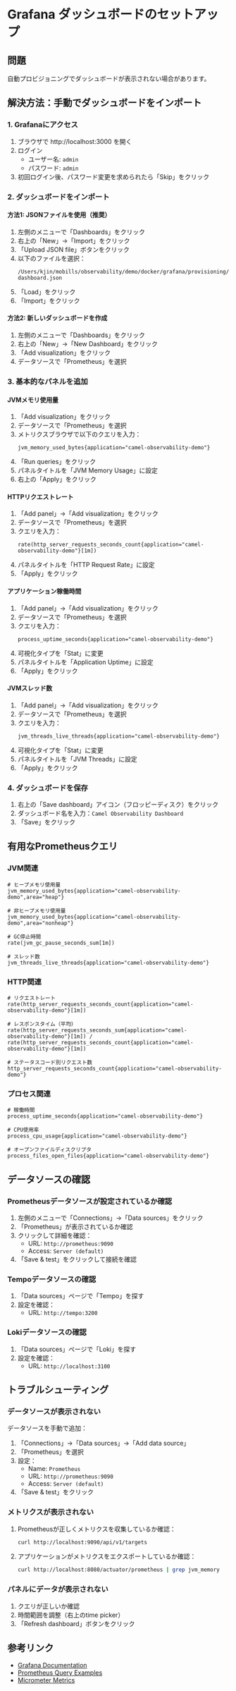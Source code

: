# Grafana ダッシュボードのセットアップ

## 問題

自動プロビジョニングでダッシュボードが表示されない場合があります。

## 解決方法：手動でダッシュボードをインポート

### 1. Grafanaにアクセス

1. ブラウザで http://localhost:3000 を開く
2. ログイン
   - ユーザー名: `admin`
   - パスワード: `admin`
3. 初回ログイン後、パスワード変更を求められたら「Skip」をクリック

### 2. ダッシュボードをインポート

#### 方法1: JSONファイルを使用（推奨）

1. 左側のメニューで「Dashboards」をクリック
2. 右上の「New」→「Import」をクリック
3. 「Upload JSON file」ボタンをクリック
4. 以下のファイルを選択：
   ```
   /Users/kjin/mobills/observability/demo/docker/grafana/provisioning/dashboards/camel-dashboard.json
   ```
5. 「Load」をクリック
6. 「Import」をクリック

#### 方法2: 新しいダッシュボードを作成

1. 左側のメニューで「Dashboards」をクリック
2. 右上の「New」→「New Dashboard」をクリック
3. 「Add visualization」をクリック
4. データソースで「Prometheus」を選択

### 3. 基本的なパネルを追加

#### JVMメモリ使用量

1. 「Add visualization」をクリック
2. データソースで「Prometheus」を選択
3. メトリクスブラウザで以下のクエリを入力：
   ```
   jvm_memory_used_bytes{application="camel-observability-demo"}
   ```
4. 「Run queries」をクリック
5. パネルタイトルを「JVM Memory Usage」に設定
6. 右上の「Apply」をクリック

#### HTTPリクエストレート

1. 「Add panel」→「Add visualization」をクリック
2. データソースで「Prometheus」を選択
3. クエリを入力：
   ```
   rate(http_server_requests_seconds_count{application="camel-observability-demo"}[1m])
   ```
4. パネルタイトルを「HTTP Request Rate」に設定
5. 「Apply」をクリック

#### アプリケーション稼働時間

1. 「Add panel」→「Add visualization」をクリック
2. データソースで「Prometheus」を選択
3. クエリを入力：
   ```
   process_uptime_seconds{application="camel-observability-demo"}
   ```
4. 可視化タイプを「Stat」に変更
5. パネルタイトルを「Application Uptime」に設定
6. 「Apply」をクリック

#### JVMスレッド数

1. 「Add panel」→「Add visualization」をクリック
2. データソースで「Prometheus」を選択
3. クエリを入力：
   ```
   jvm_threads_live_threads{application="camel-observability-demo"}
   ```
4. 可視化タイプを「Stat」に変更
5. パネルタイトルを「JVM Threads」に設定
6. 「Apply」をクリック

### 4. ダッシュボードを保存

1. 右上の「Save dashboard」アイコン（フロッピーディスク）をクリック
2. ダッシュボード名を入力：`Camel Observability Dashboard`
3. 「Save」をクリック

## 有用なPrometheusクエリ

### JVM関連
```promql
# ヒープメモリ使用量
jvm_memory_used_bytes{application="camel-observability-demo",area="heap"}

# 非ヒープメモリ使用量
jvm_memory_used_bytes{application="camel-observability-demo",area="nonheap"}

# GC停止時間
rate(jvm_gc_pause_seconds_sum[1m])

# スレッド数
jvm_threads_live_threads{application="camel-observability-demo"}
```

### HTTP関連
```promql
# リクエストレート
rate(http_server_requests_seconds_count{application="camel-observability-demo"}[1m])

# レスポンスタイム（平均）
rate(http_server_requests_seconds_sum{application="camel-observability-demo"}[1m]) / 
rate(http_server_requests_seconds_count{application="camel-observability-demo"}[1m])

# ステータスコード別リクエスト数
http_server_requests_seconds_count{application="camel-observability-demo"}
```

### プロセス関連
```promql
# 稼働時間
process_uptime_seconds{application="camel-observability-demo"}

# CPU使用率
process_cpu_usage{application="camel-observability-demo"}

# オープンファイルディスクリプタ
process_files_open_files{application="camel-observability-demo"}
```

## データソースの確認

### Prometheusデータソースが設定されているか確認

1. 左側のメニューで「Connections」→「Data sources」をクリック
2. 「Prometheus」が表示されているか確認
3. クリックして詳細を確認：
   - URL: `http://prometheus:9090`
   - Access: `Server (default)`
4. 「Save & test」をクリックして接続を確認

### Tempoデータソースの確認

1. 「Data sources」ページで「Tempo」を探す
2. 設定を確認：
   - URL: `http://tempo:3200`

### Lokiデータソースの確認

1. 「Data sources」ページで「Loki」を探す
2. 設定を確認：
   - URL: `http://localhost:3100`

## トラブルシューティング

### データソースが表示されない

データソースを手動で追加：

1. 「Connections」→「Data sources」→「Add data source」
2. 「Prometheus」を選択
3. 設定：
   - Name: `Prometheus`
   - URL: `http://prometheus:9090`
   - Access: `Server (default)`
4. 「Save & test」をクリック

### メトリクスが表示されない

1. Prometheusが正しくメトリクスを収集しているか確認：
   ```bash
   curl http://localhost:9090/api/v1/targets
   ```

2. アプリケーションがメトリクスをエクスポートしているか確認：
   ```bash
   curl http://localhost:8080/actuator/prometheus | grep jvm_memory
   ```

### パネルにデータが表示されない

1. クエリが正しいか確認
2. 時間範囲を調整（右上のtime picker）
3. 「Refresh dashboard」ボタンをクリック

## 参考リンク

- [Grafana Documentation](https://grafana.com/docs/grafana/latest/)
- [Prometheus Query Examples](https://prometheus.io/docs/prometheus/latest/querying/examples/)
- [Micrometer Metrics](https://micrometer.io/docs/concepts)




